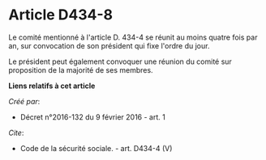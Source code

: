 # Article D434-8

Le comité mentionné à l'article D. 434-4 se réunit au moins quatre fois par an, sur convocation de son président qui fixe
l'ordre du jour. 

Le président peut également convoquer une réunion du comité sur proposition de la majorité de ses membres.

**Liens relatifs à cet article**

_Créé par_:

  - Décret n°2016-132 du 9 février 2016 - art. 1

_Cite_:

  - Code de la sécurité sociale. - art. D434-4 (V)
